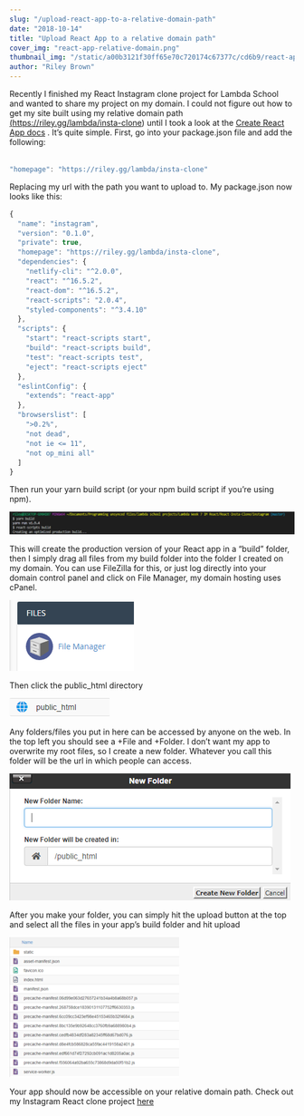 ```yaml
---
slug: "/upload-react-app-to-a-relative-domain-path"
date: "2018-10-14"
title: "Upload React App to a relative domain path"
cover_img: "react-app-relative-domain.png"
thumbnail_img: "/static/a00b3121f30ff65e70c720174c67377c/cd6b9/react-app-relative-domain.png"
author: "Riley Brown"
---
```


Recently I finished my React Instagram clone project for Lambda School and wanted to share my project on my domain. I could not figure out how to get my site built using my relative domain path
<a href="https://riley.gg/lambda/insta-clone" target="_blank">
(https://riley.gg/lambda/insta-clone)</a>
until I took a look at the <a href="https://github.com/facebook/create-react-app/blob/master/packages/react-scripts/template/README.md#deployment" target="_blank">Create React App docs</a> . It’s quite simple. First, go into your package.json file and add the following:

```js

"homepage": "https://riley.gg/lambda/insta-clone"
```

Replacing my url with the path you want to upload to. My package.json now looks like this:

```js
{
  "name": "instagram",
  "version": "0.1.0",
  "private": true,
  "homepage": "https://riley.gg/lambda/insta-clone",
  "dependencies": {
    "netlify-cli": "^2.0.0",
    "react": "^16.5.2",
    "react-dom": "^16.5.2",
    "react-scripts": "2.0.4",
    "styled-components": "^3.4.10"
  },
  "scripts": {
    "start": "react-scripts start",
    "build": "react-scripts build",
    "test": "react-scripts test",
    "eject": "react-scripts eject"
  },
  "eslintConfig": {
    "extends": "react-app"
  },
  "browserslist": [
    ">0.2%",
    "not dead",
    "not ie <= 11",
    "not op_mini all"
  ]
}

```

Then run your yarn build script (or your npm build script if you’re using npm).

![Npm build script](relative-react-npm-build-screenshot.png)

This will create the production version of your React app in a “build” folder, then I simply drag all files from my build folder into the folder I created on my domain. You can use FileZilla for this, or just log directly into your domain control panel and click on File Manager, my domain hosting uses cPanel.

![C Panel](c-panel.png)

Then click the public_html directory

![Public HTML](public_html.png)

Any folders/files you put in here can be accessed by anyone on the web. In the top left you should see a +File and +Folder. I don’t want my app to overwrite my root files, so I create a new folder. Whatever you call this folder will be the url in which people can access.

![New Folder](c-panel-new-folder.png)

After you make your folder, you can simply hit the upload button at the top and select all the files in your app’s build folder and hit upload

![New Folder](react-files.png)

Your app should now be accessible on your relative domain path. Check out my Instagram React clone project <a href="https://riley.gg/lambda/insta-clone/" target="_blank">here</a>
